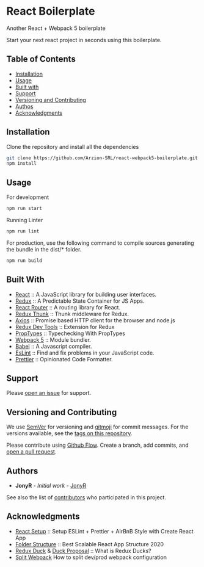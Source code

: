 # React Boilerplate
Another React + Webpack 5 boilerplate

Start your next react project in seconds using this boilerplate.

## Table of Contents

- [Installation](#installation)
- [Usage](#usage)
- [Built with](#build-with)
- [Support](#support)
- [Versioning and Contributing](#versioning-and-contributing)
- [Authos](#authors)
- [Acknowledgments](#acknowledgments)

## Installation

Clone the repository and install all the dependencies

```bash
git clone https://github.com/Arzion-SRL/react-webpack5-boilerplate.git
npm install
```
## Usage

For development
```bash
npm run start
```

Running Linter
```bash
npm run lint
```

For production, use the following command to compile sources generating the bundle in the dist/* folder.
```bash
npm run build
```

## Built With
- [React](https://reactjs.org/) :: A JavaScript library for building user interfaces.
- [Redux](https://redux.js.org/) :: A Predictable State Container for JS Apps.
- [React Router](https://reactrouter.com/web/guides/quick-start) :: A routing library for React.
- [Redux Thunk](https://github.com/reduxjs/redux-thunk) :: Thunk middleware for Redux.
- [Axios](https://github.com/axios/axios) :: Promise based HTTP client for the browser and node.js
- [Redux Dev Tools](https://github.com/zalmoxisus/redux-devtools-extension) :: Extension for Redux
- [PropTypes](https://reactjs.org/docs/typechecking-with-proptypes.html) :: Typechecking With PropTypes
- [Webpack 5](https://webpack.js.org/) :: Module bundler.
- [Babel](https://babeljs.io/) :: A Javascript compiler.
- [EsLint](https://eslint.org) :: Find and fix problems in your JavaScript code.
- [Prettier](https://prettier.io) :: Opinionated Code Formatter.

## Support

Please [open an issue](https://github.com/Arzion-SRL/react-webpack5-boilerplate/issues/new) for support.

## Versioning and Contributing

We use [SemVer](http://semver.org/) for versioning and [gitmoji](https://gitmoji.dev) for commit messages. For the versions available, see the [tags on this repository](https://github.com/Arzion-SRL/react-webpack5-boilerplate/tags).

Please contribute using [Github Flow](https://guides.github.com/introduction/flow/). Create a branch, add commits, and [open a pull request](https://github.com/Arzion-SRL/react-webpack5-boilerplate/compare/).


## Authors

* **JonyR** - *Initial work* - [JonyR](https://github.com/jonyr)

See also the list of [contributors](https://github.com/Arzion-SRL/react-webpack5-boilerplate/contributors) who participated in this project.

## Acknowledgments

- [React Setup](https://www.andrewmin.info/blog/react-setup/) :: Setup ESLint + Prettier + AirBnB Style with Create React App
- [Folder Structure](https://dev.to/gkhan205/best-scalable-react-app-architecture-2020-9fn) :: Best Scalable React App Structure 2020
- [Redux Duck](https://medium.com/@matthew.holman/what-is-redux-ducks-46bcb1ad04b7) & [Duck Proposal](https://github.com/erikras/ducks-modular-redux) :: What is Redux Ducks?
- [Split Webpack](https://dev.to/didof/how-to-split-dev-prod-webpack-configuration-n53) How to split dev/prod webpack configuration
